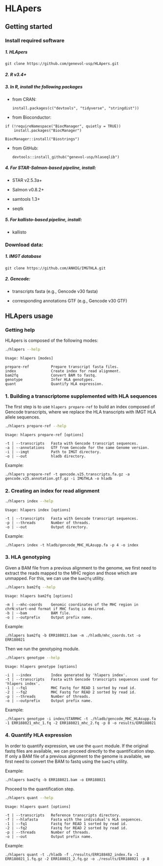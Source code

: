 
HLApers
=======

Getting started
---------------

### Install required software

##### 1. HLApers

    git clone https://github.com/genevol-usp/HLApers.git

##### 2. R v3.4+

##### 3. In R, install the following packages

-   from CRAN:

        install.packages(c("devtools", "tidyverse", "stringdist"))

-   from Bioconductor:

<!-- -->

    if (!requireNamespace("BiocManager", quietly = TRUE))
        install.packages("BiocManager")

    BiocManager::install("Biostrings")

-   from GitHub:

        devtools::install_github("genevol-usp/hlaseqlib")

##### 4. For STAR-Salmon-based pipeline, install:

-   STAR v2.5.3a+

-   Salmon v0.8.2+

-   samtools 1.3+

-   seqtk

##### 5. For kallisto-based pipeline, install:

-   kallisto

### Download data:

##### 1. IMGT database

    git clone https://github.com/ANHIG/IMGTHLA.git

##### 2. Gencode:

-   transcripts fasta (e.g., Gencode v30 fasta)

-   corresponding annotations GTF (e.g., Gencode v30 GTF)

HLApers usage
-------------

### Getting help

HLApers is composed of the following modes:

``` bash
./hlapers --help
```

    Usage: hlapers [modes]

    prepare-ref          Prepare transcript fasta files.
    index                Create index for read alignment.
    bam2fq               Convert BAM to fastq.
    genotype             Infer HLA genotypes.
    quant                Quantify HLA expression.

### 1. Building a transcriptome supplemented with HLA sequences

The first step is to use `hlapers prepare-ref` to build an index composed of Gencode transcripts, where we replace the HLA transcripts with IMGT HLA allele sequences.

``` bash
./hlapers prepare-ref --help
```

    Usage: hlapers prepare-ref [options]

    -t | --transcripts   Fasta with Gencode transcript sequences.
    -a | --annotations   GTF from Gencode for the same Genome version.
    -i | --imgt          Path to IMGT directory.
    -o | --out           hladb directory.

Example:

    ./hlapers prepare-ref -t gencode.v25.transcripts.fa.gz -a gencode.v25.annotation.gtf.gz -i IMGTHLA -o hladb

### 2. Creating an index for read alignment

``` bash
./hlapers index --help
```

    Usage: hlapers index [options]

    -t | --transcripts   Fasta with Gencode transcript sequences.
    -p | --threads       Number of threads.
    -o | --out           Output directory.

Example:

    ./hlapers index -t hladb/gencode_MHC_HLAsupp.fa -p 4 -o index

### 3. HLA genotyping

Given a BAM file from a previous alignment to the genome, we first need to extract the reads mapped to the MHC region and those which are unmapped. For this, we can use the `bam2fq` utility.

``` bash
./hlapers bam2fq --help
```

    Usage: hlapers bam2fq [options]

    -m | --mhc-coords    Genomic coordinates of the MHC region in chrN:start-end format if MHC fastq is desired.
    -b | --bam           BAM file.
    -o | --outprefix     Output prefix name.

Example:

    ./hlapers bam2fq -b ERR188021.bam -m ./hladb/mhc_coords.txt -o ERR188021

Then we run the genotyping module.

``` bash
./hlapers genotype --help
```

    Usage: hlapers genotype [options]

    -i | --index         Index generated by 'hlapers index'.
    -t | --transcripts   Fasta with Gencode transcripts sequences used for 'hlapers index'.
    -1 | --fq1           MHC Fastq for READ 1 sorted by read id.
    -2 | --fq2           MHC Fastq for READ 2 sorted by read id.
    -p | --threads       Number of threads.
    -o | --outprefix     Output prefix name.

Example:

    ./hlapers genotype -i index/STARMHC -t ./hladb/gencode_MHC_HLAsupp.fa -1 ERR188021_mhc_1.fq -2 ERR188021_mhc_2.fq -p 8 -o results/ERR188021

### 4. Quantify HLA expression

In order to quantify expression, we use the `quant` module. If the original fastq files are available, we can proceed directly to the quantification step. If only a BAM file of a previous alignment to the genome is available, we first need to convert the BAM to fastq using the `bam2fq` utility.

Example:

    ./hlapers bam2fq -b ERR188021.bam -o ERR188021

Proceed to the quantification step.

``` bash
./hlapers quant --help
```

    Usage: hlapers quant [options]

    -t | --transcripts   Reference transcripts directory.
    -f | --hlafasta      Fasta with the individual's HLA sequences.
    -1 | --fq1           Fastq for READ 1 sorted by read id.
    -2 | --fq2           Fastq for READ 2 sorted by read id.
    -p | --threads       Number of threads.
    -o | --out           Output prefix name.

Example:

    ./hlapers quant -t ./hladb -f ./results/ERR188482_index.fa -1 ERR188021_1.fq.gz -2 ERR188021_2.fq.gz -o ./results/ERR188021 -p 8
